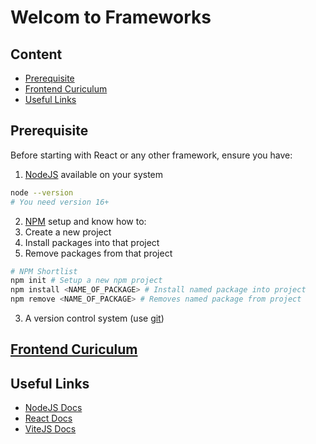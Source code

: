 # Welcom to Frameworks

## Content

- [Prerequisite](#prerequisite)
- [Frontend Curiculum](#frontend-curiculum)
- [Useful Links](#useful-links)

## Prerequisite

Before starting with React or any other framework, ensure you have:

1. [NodeJS](https://nodejs.org/) available on your system
```sh
node --version
# You need version 16+
```
2. [NPM](https://docs.npmjs.com/) setup and know how to:
  1. Create a new project
  2. Install packages into that project
  3. Remove packages from that project
```sh
# NPM Shortlist
npm init # Setup a new npm project
npm install <NAME_OF_PACKAGE> # Install named package into project
npm remove <NAME_OF_PACKAGE> # Removes named package from project
```
3. A version control system (use [git](https://git-scm.com/))


## [Frontend Curiculum](./docs/vault/!Application%20in%20Components.md)

## Useful Links

- [NodeJS Docs](https://nodejs.org/)
- [React Docs](https://react.dev/)
- [ViteJS Docs](https://vitejs.dev/)